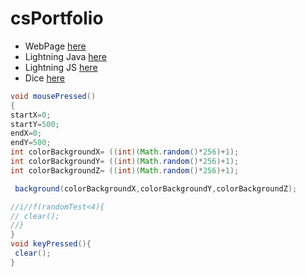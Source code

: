 # csPortfolio
* WebPage [here](https://taburaa.github.io/YummuInMyTummu/1test/tummu.html)
* Lightning Java [here](https://taburaa.github.io/lightning2/)
* Lightning JS [here]()
* Dice [here](https://taburaa.github.io/dice3/)

```Java
void mousePressed()
{
startX=0;
startY=500;
endX=0;
endY=500;
int colorBackgroundX= ((int)(Math.random()*256)+1);
int colorBackgroundY= ((int)(Math.random()*256)+1);
int colorBackgroundZ= ((int)(Math.random()*256)+1);

 background(colorBackgroundX,colorBackgroundY,colorBackgroundZ); 

//i//f(randomTest<4){
// clear(); 
//}
}
void keyPressed(){
 clear(); 
}
```
